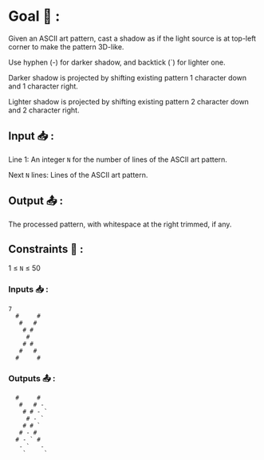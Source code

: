 # Goal 🎯 :

Given an ASCII art pattern, cast a shadow as if the light source is at top-left corner to make the pattern 3D-like.

Use hyphen (-) for darker shadow, and backtick (`) for lighter one.

Darker shadow is projected by shifting existing pattern 1 character down and 1 character right.

Lighter shadow is projected by shifting existing pattern 2 character down and 2 character right.

## Input 📥 :

Line 1: An integer `N` for the number of lines of the ASCII art pattern.

Next `N` lines: Lines of the ASCII art pattern.

## Output 📤 :

The processed pattern, with whitespace at the right trimmed, if any.

##  Constraints 📏 :

1 ≤ `N` ≤ 50

### Inputs 📥 :


```
7
  #     #
   #   #
    # #
     #
    # #
   #   #
  #     #
```


### Outputs 📤 :


```
  #     #
   #   # -
    # # - `
     # - `
    # # `
   # - #
  # - ` #
   - `   -
    `     `
```
